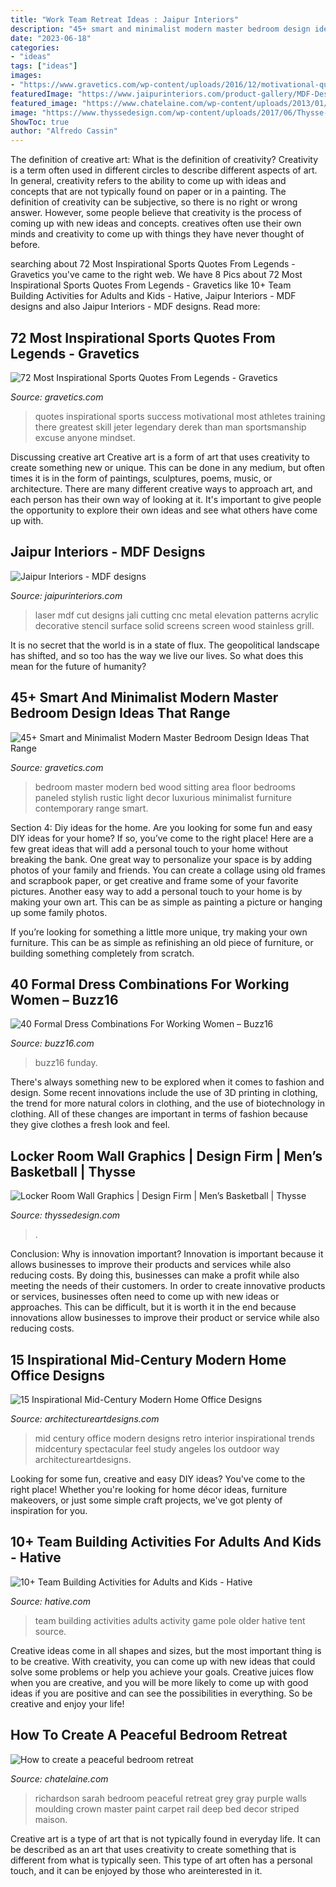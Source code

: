 ```yaml
---
title: "Work Team Retreat Ideas : Jaipur Interiors"
description: "45+ smart and minimalist modern master bedroom design ideas that range"
date: "2023-06-18"
categories:
- "ideas"
tags: ["ideas"]
images:
- "https://www.gravetics.com/wp-content/uploads/2016/12/motivational-quotes.jpg"
featuredImage: "https://www.jaipurinteriors.com/product-gallery/MDF-Designs/009.jpg"
featured_image: "https://www.chatelaine.com/wp-content/uploads/2013/01/Bedroom-white-bed-grey-walls-crown-moulding-striped-carpet-Feb-13-p58.jpg"
image: "https://www.thyssedesign.com/wp-content/uploads/2017/06/Thysse-Wisconsin-Basketball-Locker-Room-Design_012.jpg"
ShowToc: true
author: "Alfredo Cassin"
---
```



The definition of creative art: What is the definition of creativity?
Creativity is a term often used in different circles to describe different aspects of art. In general, creativity refers to the ability to come up with ideas and concepts that are not typically found on paper or in a painting. The definition of creativity can be subjective, so there is no right or wrong answer. However, some people believe that creativity is the process of coming up with new ideas and concepts. creatives often use their own minds and creativity to come up with things they have never thought of before.

	

		
searching about 72 Most Inspirational Sports Quotes From Legends - Gravetics you've came to the right web. We have 8 Pics about 72 Most Inspirational Sports Quotes From Legends - Gravetics like 10+ Team Building Activities for Adults and Kids - Hative, Jaipur Interiors - MDF designs and also Jaipur Interiors - MDF designs. Read more:
		
    
## 72 Most Inspirational Sports Quotes From Legends - Gravetics

<img loading=lazy src="https://www.gravetics.com/wp-content/uploads/2016/12/motivational-quotes.jpg" onerror="this.onerror=null;this.src='https://tse1.mm.bing.net/th?id=OIP.0FBjwMjnskZv5FDFZRC2vwHaGW&amp;pid=15.1';" alt="72 Most Inspirational Sports Quotes From Legends - Gravetics">

_Source: gravetics.com_

>quotes inspirational sports success motivational most athletes training there greatest skill jeter legendary derek than man sportsmanship excuse anyone mindset. 

	

Discussing creative art
Creative art is a form of art that uses creativity to create something new or unique. This can be done in any medium, but often times it is in the form of paintings, sculptures, poems, music, or architecture. There are many different creative ways to approach art, and each person has their own way of looking at it. It's important to give people the opportunity to explore their own ideas and see what others have come up with.

    
## Jaipur Interiors - MDF Designs

<img loading=lazy src="https://www.jaipurinteriors.com/product-gallery/MDF-Designs/009.jpg" onerror="this.onerror=null;this.src='https://tse4.mm.bing.net/th?id=OIP.AsCJB-SUv9K4KRJ6VO-AIQHaPe&amp;pid=15.1';" alt="Jaipur Interiors - MDF designs">

_Source: jaipurinteriors.com_

>laser mdf cut designs jali cutting cnc metal elevation patterns acrylic decorative stencil surface solid screens screen wood stainless grill. 

	

It is no secret that the world is in a state of flux. The geopolitical landscape has shifted, and so too has the way we live our lives. So what does this mean for the future of humanity? 

    
## 45+ Smart And Minimalist Modern Master Bedroom Design Ideas That Range

<img loading=lazy src="http://www.gravetics.com/wp-content/uploads/2017/08/Luxurious-master-bedroom-with-wood-paneled-wall-all-white-bed-light-wood-floor-and-stylish-sitting-area.jpg" onerror="this.onerror=null;this.src='https://tse4.mm.bing.net/th?id=OIP.ixuo-FgX1C89eIAFR3Nb2QHaE6&amp;pid=15.1';" alt="45+ Smart and Minimalist Modern Master Bedroom Design Ideas That Range">

_Source: gravetics.com_

>bedroom master modern bed wood sitting area floor bedrooms paneled stylish rustic light decor luxurious minimalist furniture contemporary range smart. 

	

Section 4: Diy ideas for the home.
Are you looking for some fun and easy DIY ideas for your home? If so, you’ve come to the right place! Here are a few great ideas that will add a personal touch to your home without breaking the bank.
One great way to personalize your space is by adding photos of your family and friends. You can create a collage using old frames and scrapbook paper, or get creative and frame some of your favorite pictures. Another easy way to add a personal touch to your home is by making your own art. This can be as simple as painting a picture or hanging up some family photos.

If you’re looking for something a little more unique, try making your own furniture. This can be as simple as refinishing an old piece of furniture, or building something completely from scratch.

    
## 40 Formal Dress Combinations For Working Women – Buzz16

<img loading=lazy src="https://buzz16.com/wp-content/uploads/2018/11/Formal-Dress-Combinations-For-Working-Women16.jpg" onerror="this.onerror=null;this.src='https://tse1.mm.bing.net/th?id=OIP.FGDnMgYnImqh4bHG5XrvfgHaMK&amp;pid=15.1';" alt="40 Formal Dress Combinations For Working Women – Buzz16">

_Source: buzz16.com_

>buzz16 funday. 

	

There's always something new to be explored when it comes to fashion and design. Some recent innovations include the use of 3D printing in clothing, the trend for more natural colors in clothing, and the use of biotechnology in clothing. All of these changes are important in terms of fashion because they give clothes a fresh look and feel.

    
## Locker Room Wall Graphics | Design Firm | Men’s Basketball | Thysse

<img loading=lazy src="https://www.thyssedesign.com/wp-content/uploads/2017/06/Thysse-Wisconsin-Basketball-Locker-Room-Design_012.jpg" onerror="this.onerror=null;this.src='https://tse3.mm.bing.net/th?id=OIP.pE9SQMIONgE6cDLjrHk4RAHaEK&amp;pid=15.1';" alt="Locker Room Wall Graphics | Design Firm | Men’s Basketball | Thysse">

_Source: thyssedesign.com_

>. 

	

Conclusion: Why is innovation important?
Innovation is important because it allows businesses to improve their products and services while also reducing costs. By doing this, businesses can make a profit while also meeting the needs of their customers. In order to create innovative products or services, businesses often need to come up with new ideas or approaches. This can be difficult, but it is worth it in the end because innovations allow businesses to improve their product or service while also reducing costs.

    
## 15 Inspirational Mid-Century Modern Home Office Designs

<img loading=lazy src="https://www.architectureartdesigns.com/wp-content/uploads/2017/01/15-Inspirational-Mid-Century-Modern-Home-Office-Designs-15-630x845.jpg" onerror="this.onerror=null;this.src='https://tse1.mm.bing.net/th?id=OIP.EVI7KDV7ZAfryhCeJpYWKgHaJ7&amp;pid=15.1';" alt="15 Inspirational Mid-Century Modern Home Office Designs">

_Source: architectureartdesigns.com_

>mid century office modern designs retro interior inspirational trends midcentury spectacular feel study angeles los outdoor way architectureartdesigns. 

	

Looking for some fun, creative and easy DIY ideas? You've come to the right place! Whether you're looking for home décor ideas, furniture makeovers, or just some simple craft projects, we've got plenty of inspiration for you.

    
## 10+ Team Building Activities For Adults And Kids - Hative

<img loading=lazy src="https://hative.com/wp-content/uploads/2014/05/team-building/1-team-building.jpg" onerror="this.onerror=null;this.src='https://tse1.mm.bing.net/th?id=OIP.cUPrqX9sasV0RNGUXagBjAHaLH&amp;pid=15.1';" alt="10+ Team Building Activities for Adults and Kids - Hative">

_Source: hative.com_

>team building activities adults activity game pole older hative tent source. 

	

Creative ideas come in all shapes and sizes, but the most important thing is to be creative. With creativity, you can come up with new ideas that could solve some problems or help you achieve your goals. Creative juices flow when you are creative, and you will be more likely to come up with good ideas if you are positive and can see the possibilities in everything. So be creative and enjoy your life!

    
## How To Create A Peaceful Bedroom Retreat

<img loading=lazy src="https://www.chatelaine.com/wp-content/uploads/2013/01/Bedroom-white-bed-grey-walls-crown-moulding-striped-carpet-Feb-13-p58.jpg" onerror="this.onerror=null;this.src='https://tse3.mm.bing.net/th?id=OIP.ssaf8pC6C7jkhgMxo68wXwHaKC&amp;pid=15.1';" alt="How to create a peaceful bedroom retreat">

_Source: chatelaine.com_

>richardson sarah bedroom peaceful retreat grey gray purple walls moulding crown master paint carpet rail deep bed decor striped maison. 

	

Creative art is a type of art that is not typically found in everyday life. It can be described as an art that uses creativity to create something that is different from what is typically seen. This type of art often has a personal touch, and it can be enjoyed by those who areinterested in it.

